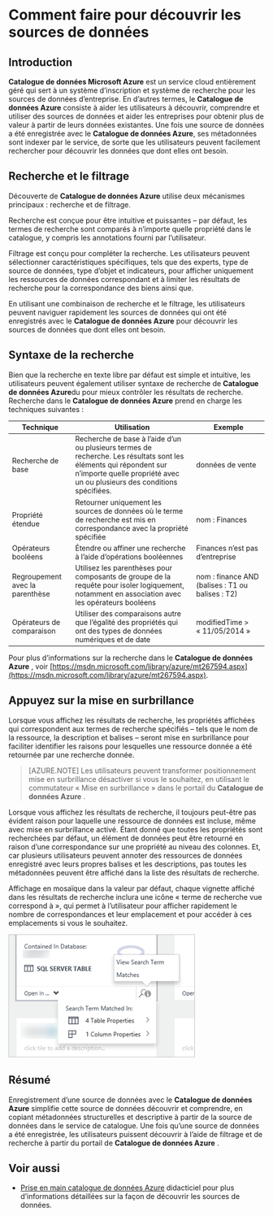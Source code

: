 <properties
   pageTitle="Comment faire pour découvrir les sources de données | Microsoft Azure"
   description="Article de la mise en surbrillance de la façon de découvrir les ressources de données enregistré avec le catalogue de données Azure, y compris la recherche et le filtrage et à l’aide de l’accès mise en surbrillance des fonctionnalités du portail du catalogue de données Azure."
   services="data-catalog"
   documentationCenter=""
   authors="steelanddata"
   manager="NA"
   editor=""
   tags=""/>
<tags
   ms.service="data-catalog"
   ms.devlang="NA"
   ms.topic="article"
   ms.tgt_pltfrm="NA"
   ms.workload="data-catalog"
   ms.date="10/04/2016"
   ms.author="maroche"/>

# <a name="how-to-discover-data-sources"></a>Comment faire pour découvrir les sources de données

## <a name="introduction"></a>Introduction
**Catalogue de données Microsoft Azure** est un service cloud entièrement géré qui sert à un système d’inscription et système de recherche pour les sources de données d’entreprise. En d’autres termes, le **Catalogue de données Azure** consiste à aider les utilisateurs à découvrir, comprendre et utiliser des sources de données et aider les entreprises pour obtenir plus de valeur à partir de leurs données existantes. Une fois une source de données a été enregistrée avec le **Catalogue de données Azure**, ses métadonnées sont indexer par le service, de sorte que les utilisateurs peuvent facilement rechercher pour découvrir les données que dont elles ont besoin.

## <a name="searching-and-filtering"></a>Recherche et le filtrage

Découverte de **Catalogue de données Azure** utilise deux mécanismes principaux : recherche et de filtrage.

Recherche est conçue pour être intuitive et puissantes – par défaut, les termes de recherche sont comparés à n’importe quelle propriété dans le catalogue, y compris les annotations fourni par l’utilisateur.

Filtrage est conçu pour compléter la recherche. Les utilisateurs peuvent sélectionner caractéristiques spécifiques, tels que des experts, type de source de données, type d’objet et indicateurs, pour afficher uniquement les ressources de données correspondant et à limiter les résultats de recherche pour la correspondance des biens ainsi que.

En utilisant une combinaison de recherche et le filtrage, les utilisateurs peuvent naviguer rapidement les sources de données qui ont été enregistrés avec le **Catalogue de données Azure** pour découvrir les sources de données que dont elles ont besoin.

## <a name="search-syntax"></a>Syntaxe de la recherche

Bien que la recherche en texte libre par défaut est simple et intuitive, les utilisateurs peuvent également utiliser syntaxe de recherche de **Catalogue de données Azure**du pour mieux contrôler les résultats de recherche. Recherche dans le **Catalogue de données Azure** prend en charge les techniques suivantes :

| Technique                 | Utilisation                                                                                                                                     | Exemple                                                   |
|---------------------------|-----------------------------------------------------------------------------------------------------------------------------------------|-----------------------------------------------------------|
| Recherche de base              | Recherche de base à l’aide d’un ou plusieurs termes de recherche. Les résultats sont les éléments qui répondent sur n’importe quelle propriété avec un ou plusieurs des conditions spécifiées. | données de vente                                                |
| Propriété étendue          | Retourner uniquement les sources de données où le terme de recherche est mis en correspondance avec la propriété spécifiée                                                   | nom : Finances                                              |
| Opérateurs booléens         | Étendre ou affiner une recherche à l’aide d’opérations booléennes                                                                                     | Finances n’est pas d’entreprise                                     |
| Regroupement avec la parenthèse | Utilisez les parenthèses pour composants de groupe de la requête pour isoler logiquement, notamment en association avec les opérateurs booléens              | nom : finance AND (balises : T1 ou balises : T2) |
| Opérateurs de comparaison      | Utiliser des comparaisons autre que l’égalité des propriétés qui ont des types de données numériques et de date                                                | modifiedTime > « 11/05/2014 »                                 |

Pour plus d’informations sur la recherche dans le **Catalogue de données Azure** , voir [https://msdn.microsoft.com/library/azure/mt267594.aspx](https://msdn.microsoft.com/library/azure/mt267594.aspx).

## <a name="hit-highlighting"></a>Appuyez sur la mise en surbrillance
Lorsque vous affichez les résultats de recherche, les propriétés affichées qui correspondent aux termes de recherche spécifiés – tels que le nom de la ressource, la description et balises – seront mise en surbrillance pour faciliter identifier les raisons pour lesquelles une ressource donnée a été retournée par une recherche donnée.

> [AZURE.NOTE] Les utilisateurs peuvent transformer positionnement mise en surbrillance désactiver si vous le souhaitez, en utilisant le commutateur « Mise en surbrillance » dans le portail du **Catalogue de données Azure** .

Lorsque vous affichez les résultats de recherche, il toujours peut-être pas évident raison pour laquelle une ressource de données est incluse, même avec mise en surbrillance activé. Étant donné que toutes les propriétés sont recherchées par défaut, un élément de données peut être retourné en raison d’une correspondance sur une propriété au niveau des colonnes. Et, car plusieurs utilisateurs peuvent annoter des ressources de données enregistré avec leurs propres balises et les descriptions, pas toutes les métadonnées peuvent être affiché dans la liste des résultats de recherche.

Affichage en mosaïque dans la valeur par défaut, chaque vignette affiché dans les résultats de recherche inclura une icône « terme de recherche vue correspond à », qui permet à l’utilisateur pour afficher rapidement le nombre de correspondances et leur emplacement et pour accéder à ces emplacements si vous le souhaitez.

 ![Appuyez sur la mise en surbrillance, puis recherche dans le portail du catalogue de données Azure](./media/data-catalog-how-to-discover/search-matches.png)

## <a name="summary"></a>Résumé
Enregistrement d’une source de données avec le **Catalogue de données Azure** simplifie cette source de données découvrir et comprendre, en copiant métadonnées structurelles et descriptive à partir de la source de données dans le service de catalogue. Une fois qu’une source de données a été enregistrée, les utilisateurs puissent découvrir à l’aide de filtrage et de recherche à partir du portail de **Catalogue de données Azure** .

## <a name="see-also"></a>Voir aussi
- [Prise en main catalogue de données Azure](data-catalog-get-started.md) didacticiel pour plus d’informations détaillées sur la façon de découvrir les sources de données.
